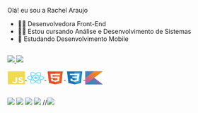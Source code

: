 Olá! eu sou a Rachel Araujo

- 👩‍💻 Desenvolvedora Front-End
- 👩‍🎓 Estou cursando Análise e Desenvolvimento de Sistemas
- 📱 Estudando Desenvolvimento Mobile
##
 <div>
  <a href="https://github.com/rachel-araujo">
  <img height="180em" src="https://github-readme-stats.vercel.app/api?username=rachel-araujo&show_icons=true&theme=dracula&include_all_commits=true&count_private=true"/>
  <img height="180em" src="https://github-readme-stats.vercel.app/api/top-langs/?username=rachel-araujo&layout=compact&langs_count=7&theme=dracula"/>
</div>
  
<div style="display: inline_block"><br>
  <img align="center" alt="Rachel-Js" height="30" width="40" src="https://raw.githubusercontent.com/devicons/devicon/master/icons/javascript/javascript-plain.svg">
  <img align="center" alt="Rachel-React" height="30" width="40" src="https://raw.githubusercontent.com/devicons/devicon/master/icons/react/react-original.svg">
  <img align="center" alt="Rachel-HTML" height="30" width="40" src="https://raw.githubusercontent.com/devicons/devicon/master/icons/html5/html5-original.svg">
  <img align="center" alt="Rachel-CSS" height="30" width="40" src="https://raw.githubusercontent.com/devicons/devicon/master/icons/css3/css3-original.svg">
  <img align="center" alt="Rachel-CSS" height="30" width="40" src="https://raw.githubusercontent.com/devicons/devicon/master/icons/kotlin/kotlin-original.svg">
</div>
  
  ##
  
 <div> 
  <a href="https://www.linkedin.com/in/rachel-araujo-a6594766/" target="_blank"><img src="https://img.shields.io/badge/-LinkedIn-%230077B5?style=for-the-badge&logo=linkedin&logoColor=white" target="_blank"></a> 
  <a href="https://discord.gg/rB8d6dvK" target="_blank"><img src="https://img.shields.io/badge/Discord-7289DA?style=for-the-badge&logo=discord&logoColor=white" target="_blank"></a>
  <a href = "mailto:rachelaraujo17@gmail.com"><img src="https://img.shields.io/badge/Gmail-D14836?style=for-the-badge&logo=gmail&logoColor=white"></a>
  <a href="http://api.whatsapp.com/send?phone=5511940333604" target="_blank"><img src="https://img.shields.io/badge/WhatsApp-25D366?style=for-the-badge&logo=whatsapp&logoColor=white" target="_blank"></a>
     //<a href="https://www.instagram.com/rachel_araujo_oficial/" target="_blank"><img src="https://img.shields.io/badge/-Instagram-%23E4405F?style=for-the-badge&logo=instagram&logoColor=white" target="_blank"></a>
 
</div>
